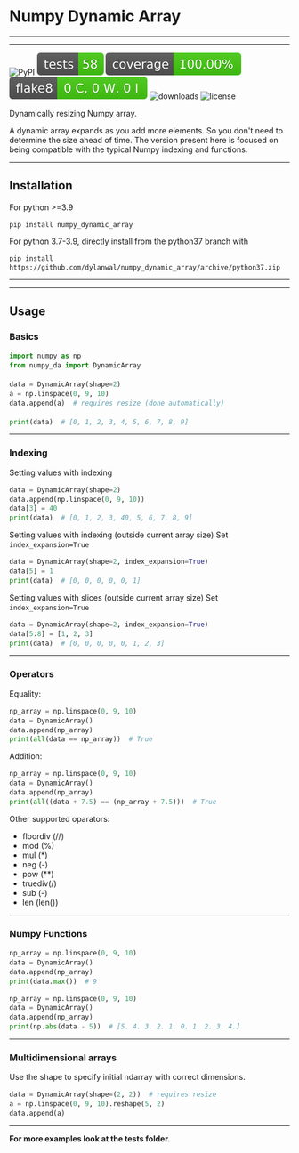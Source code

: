 # Numpy Dynamic Array

---
---
![PyPI](https://img.shields.io/pypi/v/numpy_dynamic_array)
![tests](https://raw.githubusercontent.com/dylanwal/numpy_dynamic_array/master/tests/badges/tests-badge.svg)
![coverage](https://raw.githubusercontent.com/dylanwal/numpy_dynamic_array/master/tests/badges/coverage-badge.svg)
![flake8](https://raw.githubusercontent.com/dylanwal/numpy_dynamic_array/master/tests/badges/flake8-badge.svg)
![downloads](https://img.shields.io/pypi/dm/numpy_dynamic_array)
![license](https://img.shields.io/github/license/dylanwal/numpy_dynamic_array)

Dynamically resizing Numpy array.

A dynamic array expands as you add more elements. So you don't need to determine the size ahead of time. The version
present here is focused on being compatible with the typical Numpy indexing and functions.

---

## Installation

For python >=3.9
```
pip install numpy_dynamic_array
```


For python 3.7-3.9, directly install from the python37 branch with
```
pip install https://github.com/dylanwal/numpy_dynamic_array/archive/python37.zip
```

---
---

## Usage

### Basics

```python
import numpy as np
from numpy_da import DynamicArray

data = DynamicArray(shape=2)
a = np.linspace(0, 9, 10)
data.append(a)  # requires resize (done automatically)

print(data)  # [0, 1, 2, 3, 4, 5, 6, 7, 8, 9]

```

---

### Indexing

Setting values with indexing

```python
data = DynamicArray(shape=2)
data.append(np.linspace(0, 9, 10))
data[3] = 40
print(data)  # [0, 1, 2, 3, 40, 5, 6, 7, 8, 9]
```

Setting values with indexing (outside current array size)
Set `index_expansion=True`

```python
data = DynamicArray(shape=2, index_expansion=True)
data[5] = 1
print(data)  # [0, 0, 0, 0, 0, 1]
```

Setting values with slices (outside current array size)
Set `index_expansion=True`

```python
data = DynamicArray(shape=2, index_expansion=True)
data[5:8] = [1, 2, 3]
print(data)  # [0, 0, 0, 0, 0, 1, 2, 3]
```

---

### Operators

Equality:

```python
np_array = np.linspace(0, 9, 10)
data = DynamicArray()
data.append(np_array)
print(all(data == np_array))  # True
```

Addition:

```python
np_array = np.linspace(0, 9, 10)
data = DynamicArray()
data.append(np_array)
print(all((data + 7.5) == (np_array + 7.5)))  # True
```

Other supported oparators:
* floordiv (//)
* mod (%)
* mul (*)
* neg (-)
* pow (**)
* truediv(/)
* sub (-)
* len (len())


---
### Numpy Functions

```python
np_array = np.linspace(0, 9, 10)
data = DynamicArray()
data.append(np_array)
print(data.max())  # 9
```

```python
np_array = np.linspace(0, 9, 10)
data = DynamicArray()
data.append(np_array)
print(np.abs(data - 5))  # [5. 4. 3. 2. 1. 0. 1. 2. 3. 4.]
```


---
### Multidimensional arrays

Use the shape to specify initial ndarray with correct dimensions.

```python
data = DynamicArray(shape=(2, 2))  # requires resize
a = np.linspace(0, 9, 10).reshape(5, 2)
data.append(a)
```


---
<b> For more examples look at the tests folder. </b>
